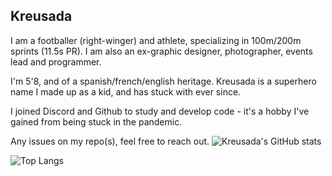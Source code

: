 ## Kreusada

I am a footballer (right-winger) and athlete, specializing in 100m/200m sprints (11.5s PR).
I am also an ex-graphic designer, photographer, events lead and programmer.

I'm 5'8, and of a spanish/french/english heritage.
Kreusada is a superhero name I made up as a kid, and has stuck with ever since.

I joined Discord and Github to study and develop code - it's a hobby I've gained from being stuck in the pandemic.

Any issues on my repo(s), feel free to reach out.
![Kreusada's GitHub stats](https://github-readme-stats.vercel.app/api?username=kreus7&show_icons=true&theme=radical)

![Top Langs](https://github-readme-stats.vercel.app/api/top-langs/?username=kreus7)

